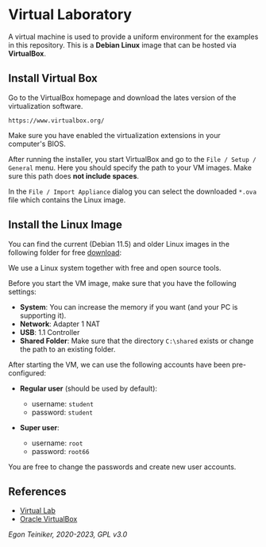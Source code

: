 # Virtual Laboratory

A virtual machine is used to provide a uniform environment for the examples in this repository. 
This is a **Debian Linux** image that can be hosted via **VirtualBox**.

## Install Virtual Box

Go to the VirtualBox homepage and download the lates version of the virtualization software.

`https://www.virtualbox.org/`

Make sure you have enabled the virtualization extensions in your computer's BIOS.

After running the installer, you start VirtualBox and go to the `File / Setup / General` menu.
Here you should specify the path to your VM images. Make sure this path does **not include spaces**.

In the `File / Import Appliance` dialog you can select the downloaded `*.ova` file which contains the
Linux image.


## Install the Linux Image

You can find the current (Debian 11.5) and older Linux images in the following folder for 
free [download](https://drive.google.com/drive/folders/1AzsF4Mvh1HJ8k6OW5W5hQ5CF0HdqA51l):

We use a Linux system together with free and open source tools.

Before you start the VM image, make sure that you have the following settings:
* **System**: You can increase the memory if you want (and your PC is supporting it).
* **Network**: Adapter 1 NAT
* **USB**: 1.1 Controller 
* **Shared Folder**: Make sure that the directory `C:\shared` exists or change the path to an existing folder.


After starting the VM, we can use the following accounts have been pre-configured:

* **Regular user** (should be used by default): 
    * username: `student` 
    * password: `student`

* **Super user**: 
    * username: `root`
    * password: `root66`

You are free to change the passwords and create new user accounts.

## References
* [Virtual Lab](https://drive.google.com/drive/folders/1AzsF4Mvh1HJ8k6OW5W5hQ5CF0HdqA51l)
* [Oracle VirtualBox](https://www.virtualbox.org/)


*Egon Teiniker, 2020-2023, GPL v3.0*
